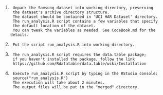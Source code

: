 1.      Unpack the Samsung dataset into working directory, preserving 
        the dataset's archive directory structure.
        The dataset should be contained in 'UCI HAR Dataset' directory.
        The run_analysis.R script contains a few variables that specify
        the default location of the dataset.
        You can tweak the variables as needed. See CodeBook.md for the details.

2.      Put the script run_analysis.R into working directory.

3.      The run_analysis.R script requires the data.table package; 
        if you haven't installed the package, follow the link
        https://github.com/Rdatatable/data.table/wiki/Installation

4.      Execute run_analysis.R script by typing in the RStudio console:
        source("run_analysis.R")
        The execution will take about 2 minutes.
        The output files will be put in the "merged" directory.
